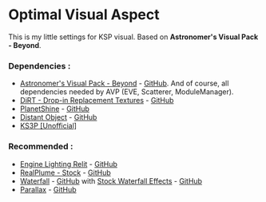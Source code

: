 # Optimal Visual Aspect

This is my little settings for KSP visual. Based on **Astronomer's Visual Pack - Beyond**.


### Dependencies :

* [Astronomer's Visual Pack - Beyond](https://forum.kerbalspaceprogram.com/index.php?/topic/160878-ksp-110-astronomers-visual-pack-beyond-v405-july-19th-2020/&tab=comments#comment-3062809) - [GitHub](https://github.com/themaster402/AstronomersVisualPack/releases).
And of course, all dependencies needed by AVP (EVE, Scatterer, ModuleManager).
* [DiRT - Drop-in Replacement Textures](https://forum.kerbalspaceprogram.com/index.php?/topic/172055-18x-17x-13x-drop-in-replacement-textures-v1720/) - [GitHub](https://github.com/cydonian-monk/KSP-DiRT/releases)
* [PlanetShine](https://forum.kerbalspaceprogram.com/index.php?/topic/189071-110x-planetshine-0263/) - [GitHub](https://github.com/prestja/ksp-planetshine/releases/)
* [Distant Object](https://forum.kerbalspaceprogram.com/index.php?/topic/189759-190-distant-object-enhancement-continued-v2002-14-february-2020/&tab=comments#comment-3704294) - [GitHub](https://github.com/TheDarkBadger/DistantObject/releases)
* [KS3P [Unofficial]](https://github.com/c1usta/KS3P/releases)


### Recommended :

* [Engine Lighting Relit](https://forum.kerbalspaceprogram.com/index.php?/topic/182906-19x-engine-lighting-relit/&tab=comments#comment-3561125) - [GitHub](https://github.com/linuxgurugamer/EngineLightRelit/releases/latest)
* [RealPlume - Stock](https://forum.kerbalspaceprogram.com/index.php?/topic/188033-ksp191-realplume-stock-v401-realplume-v1331-10may20/) - [GitHub](https://github.com/KSP-RO/RealPlume-StockConfigs/releases)
* [Waterfall](https://forum.kerbalspaceprogram.com/index.php?/topic/196309-112x-waterfall-a-framework-for-continuous-mesh-driven-engine-effects-jan-17/#comment-3838236) - [GitHub](https://github.com/post-kerbin-mining-corporation/Waterfall/releases/tag/0.8.1)
with [Stock Waterfall Effects](https://forum.kerbalspaceprogram.com/index.php?/topic/200334-112x-stock-waterfall-effects-a-waterfall-config-set-for-realistic-rocket-exhaust-plumes-for-the-stock-engines/) - [GitHub](https://github.com/KnightofStJohn/StockWaterfallEffects/releases)
* [Parallax](https://forum.kerbalspaceprogram.com/index.php?/topic/197024-112x-parallax-a-pbr-terrain-shader-130/) - [GitHub](https://github.com/Gameslinx/Tessellation/releases/tag/1.3.1)
